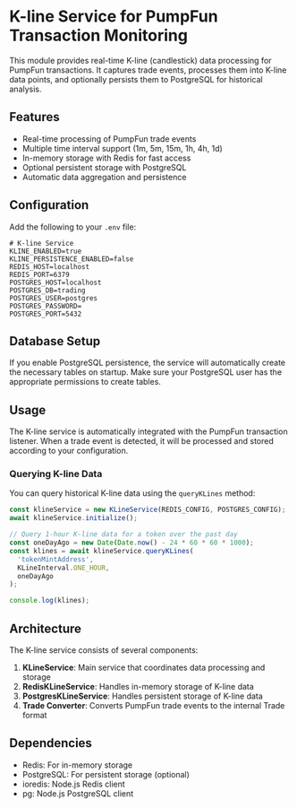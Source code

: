 # K-line Service for PumpFun Transaction Monitoring

This module provides real-time K-line (candlestick) data processing for PumpFun transactions. It captures trade events, processes them into K-line data points, and optionally persists them to PostgreSQL for historical analysis.

## Features

- Real-time processing of PumpFun trade events
- Multiple time interval support (1m, 5m, 15m, 1h, 4h, 1d)
- In-memory storage with Redis for fast access
- Optional persistent storage with PostgreSQL
- Automatic data aggregation and persistence

## Configuration

Add the following to your `.env` file:

```
# K-line Service
KLINE_ENABLED=true
KLINE_PERSISTENCE_ENABLED=false
REDIS_HOST=localhost
REDIS_PORT=6379
POSTGRES_HOST=localhost
POSTGRES_DB=trading
POSTGRES_USER=postgres
POSTGRES_PASSWORD=
POSTGRES_PORT=5432
```

## Database Setup

If you enable PostgreSQL persistence, the service will automatically create the necessary tables on startup. Make sure your PostgreSQL user has the appropriate permissions to create tables.

## Usage

The K-line service is automatically integrated with the PumpFun transaction listener. When a trade event is detected, it will be processed and stored according to your configuration.

### Querying K-line Data

You can query historical K-line data using the `queryKLines` method:

```typescript
const klineService = new KLineService(REDIS_CONFIG, POSTGRES_CONFIG);
await klineService.initialize();

// Query 1-hour K-line data for a token over the past day
const oneDayAgo = new Date(Date.now() - 24 * 60 * 60 * 1000);
const klines = await klineService.queryKLines(
  'tokenMintAddress',
  KLineInterval.ONE_HOUR,
  oneDayAgo
);

console.log(klines);
```

## Architecture

The K-line service consists of several components:

1. **KLineService**: Main service that coordinates data processing and storage
2. **RedisKLineService**: Handles in-memory storage of K-line data
3. **PostgresKLineService**: Handles persistent storage of K-line data
4. **Trade Converter**: Converts PumpFun trade events to the internal Trade format

## Dependencies

- Redis: For in-memory storage
- PostgreSQL: For persistent storage (optional)
- ioredis: Node.js Redis client
- pg: Node.js PostgreSQL client

